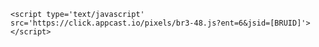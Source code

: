 `<script type='text/javascript' src='https://click.appcast.io/pixels/br3-48.js?ent=6&jsid=[BRUID]'></script>`

